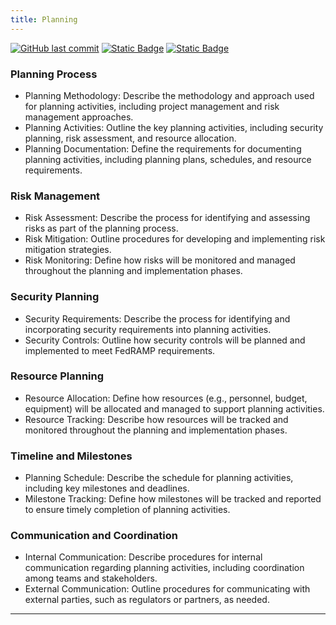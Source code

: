 ```yaml
---
title: Planning
---
```

[![GitHub last commit][commitbadge]][commits]
[![Static Badge](https://img.shields.io/badge/Revision_History-gray?logo=searxng&logoColor=ffffff)][commits]
[![Static Badge](https://img.shields.io/badge/Approved-darkgreen?logo=ticktick&logoColor=ffffff)][commits]

<!--bodytext-->
### Planning Process

* Planning Methodology: Describe the methodology and approach used for planning activities, including project management and risk management approaches.
* Planning Activities: Outline the key planning activities, including security planning, risk assessment, and resource allocation.
* Planning Documentation: Define the requirements for documenting planning activities, including planning plans, schedules, and resource requirements.
  
### Risk Management

* Risk Assessment: Describe the process for identifying and assessing risks as part of the planning process.
* Risk Mitigation: Outline procedures for developing and implementing risk mitigation strategies.
* Risk Monitoring: Define how risks will be monitored and managed throughout the planning and implementation phases.
  
### Security Planning

* Security Requirements: Describe the process for identifying and incorporating security requirements into planning activities.
* Security Controls: Outline how security controls will be planned and implemented to meet FedRAMP requirements.
  
### Resource Planning

* Resource Allocation: Define how resources (e.g., personnel, budget, equipment) will be allocated and managed to support planning activities.
* Resource Tracking: Describe how resources will be tracked and monitored throughout the planning and implementation phases.
  
### Timeline and Milestones

* Planning Schedule: Describe the schedule for planning activities, including key milestones and deadlines.
* Milestone Tracking: Define how milestones will be tracked and reported to ensure timely completion of planning activities.
  
### Communication and Coordination

* Internal Communication: Describe procedures for internal communication regarding planning activities, including coordination among teams and stakeholders.
* External Communication: Outline procedures for communicating with external parties, such as regulators or partners, as needed.

*** 

<!--ref links -->
[commitbadge]: https://img.shields.io/github/last-commit/jluufigma/grc-docs?path=gov%2Fpl.md&logo=figma&logoColor=white&label=last%20updated&color=darkgreen
[commits]: https://github.com/jluufigma/grc-docs/commits/main/gov/pl.md